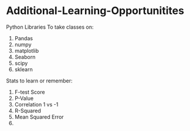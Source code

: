 # Additional-Learning-Opportunitites
Python Libraries To take classes on:
1. Pandas
2. numpy
3. matplotlib
4. Seaborn
5. scipy
6. sklearn

Stats to learn or remember:
1. F-test Score
2. P-Value
3. Correlation 1 vs -1
4. R-Squared
5. Mean Squared Error
6. 
